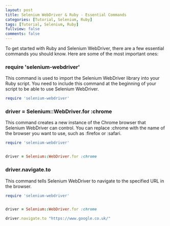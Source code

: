 ```yaml
---
layout: post
title: Selenium WebDriver & Ruby - Essential Commands
categories: [Tutorial, Selenium, Ruby]
tags: [Tutorial, Selenium, Ruby]
fullview: false
comments: false
---
```

To get started with Ruby and Selenium WebDriver, there are a few essential commands you should know. Here are some of the most important ones:


<h3>require 'selenium-webdriver'</h3>

 This command is used to import the Selenium WebDriver library into your Ruby script. You need to include this command at the beginning of your script to be able to use Selenium WebDriver.
```rb
require 'selenium-webdriver'
```
<h3>driver = Selenium::WebDriver.for :chrome</h3>

This command creates a new instance of the Chrome browser that Selenium WebDriver can control. You can replace :chrome with the name of the browser you want to use, such as :firefox or :safari.
```rb
require 'selenium-webdriver'


driver = Selenium::WebDriver.for :chrome
```
<h3>driver.navigate.to</h3>

This command tells Selenium WebDriver to navigate to the specified URL in the browser.
```rb
require 'selenium-webdriver'


driver = Selenium::WebDriver.for :chrome

driver.navigate.to "https://www.google.co.uk/"

```